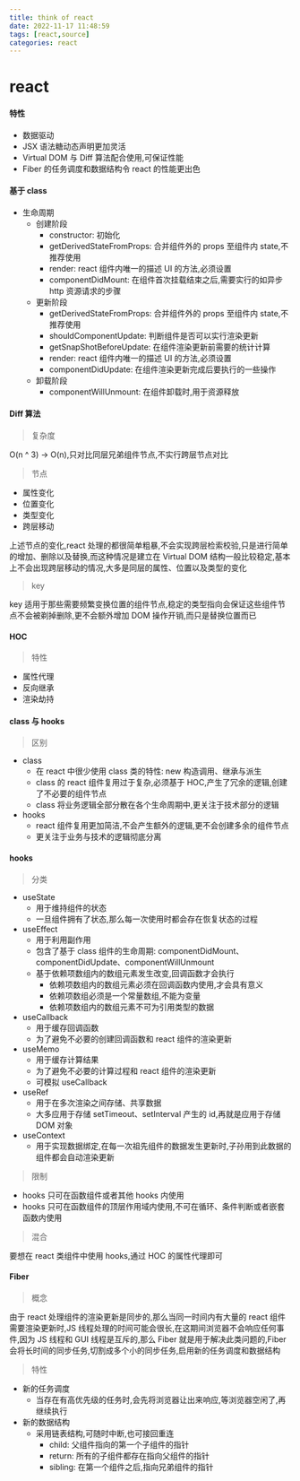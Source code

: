 ```yaml
---
title: think of react
date: 2022-11-17 11:48:59
tags: [react,source]
categories: react
---
```


# react

#### 特性

- 数据驱动
- JSX 语法糖动态声明更加灵活
- Virtual DOM 与 Diff 算法配合使用,可保证性能
- Fiber 的任务调度和数据结构令 react 的性能更出色

#### 基于 class

- 生命周期
  - 创建阶段
    - constructor: 初始化
    - getDerivedStateFromProps: 合并组件外的 props 至组件内 state,不推荐使用
    - render: react 组件内唯一的描述 UI 的方法,必须设置
    - componentDidMount: 在组件首次挂载结束之后,需要实行的如异步 http 资源请求的步骤
  - 更新阶段
    - getDerivedStateFromProps: 合并组件外的 props 至组件内 state,不推荐使用
    - shouldComponentUpdate: 判断组件是否可以实行渲染更新
    - getSnapShotBeforeUpdate: 在组件渲染更新前需要的统计计算
    - render: react 组件内唯一的描述 UI 的方法,必须设置
    - componentDidUpdate: 在组件渲染更新完成后要执行的一些操作
  - 卸载阶段
    - componentWillUnmount: 在组件卸载时,用于资源释放

#### Diff 算法

> 复杂度

  O(n ^ 3) -> O(n),只对比同层兄弟组件节点,不实行跨层节点对比

> 节点

  - 属性变化
  - 位置变化
  - 类型变化
  - 跨层移动

  上述节点的变化,react 处理的都很简单粗暴,不会实现跨层检索校验,只是进行简单的增加、删除以及替换,而这种情况是建立在 Virtual DOM 结构一般比较稳定,基本上不会出现跨层移动的情况,大多是同层的属性、位置以及类型的变化
  
> key

  key 适用于那些需要频繁变换位置的组件节点,稳定的类型指向会保证这些组件节点不会被剃掉删除,更不会额外增加 DOM 操作开销,而只是替换位置而已
  
#### HOC

> 特性
  
  - 属性代理
  - 反向继承
  - 渲染劫持

#### class 与 hooks

> 区别

  - class
    - 在 react 中很少使用 class 类的特性: new 构造调用、继承与派生
    - class 的 react 组件复用过于复杂,必须基于 HOC,产生了冗余的逻辑,创建了不必要的组件节点
    - class 将业务逻辑全部分散在各个生命周期中,更关注于技术部分的逻辑
  - hooks
    - react 组件复用更加简洁,不会产生额外的逻辑,更不会创建多余的组件节点
    - 更关注于业务与技术的逻辑彻底分离

#### hooks

> 分类

  - useState
    - 用于维持组件的状态
    - 一旦组件拥有了状态,那么每一次使用时都会存在恢复状态的过程
  - useEffect
    - 用于利用副作用
    - 包含了基于 class 组件的生命周期: componentDidMount、componentDidUpdate、componentWillUnmount
    - 基于依赖项数组内的数组元素发生改变,回调函数才会执行
      - 依赖项数组内的数组元素必须在回调函数内使用,才会具有意义
      - 依赖项数组必须是一个常量数组,不能为变量
      - 依赖项数组内的数组元素不可为引用类型的数据
  - useCallback
    - 用于缓存回调函数
    - 为了避免不必要的创建回调函数和 react 组件的渲染更新
  - useMemo
    - 用于缓存计算结果
    - 为了避免不必要的计算过程和 react 组件的渲染更新
    - 可模拟 useCallback
  - useRef
    - 用于在多次渲染之间存储、共享数据
    - 大多应用于存储 setTimeout、setInterval 产生的 id,再就是应用于存储 DOM 对象
  - useContext
    - 用于实现数据绑定,在每一次祖先组件的数据发生更新时,子孙用到此数据的组件都会自动渲染更新

> 限制

  - hooks 只可在函数组件或者其他 hooks 内使用
  - hooks 只可在函数组件的顶层作用域内使用,不可在循环、条件判断或者嵌套函数内使用

> 混合

  要想在 react 类组件中使用 hooks,通过 HOC 的属性代理即可
  
#### Fiber

> 概念

  由于 react 处理组件的渲染更新是同步的,那么当同一时间内有大量的 react 组件需要渲染更新时,JS 线程处理的时间可能会很长,在这期间浏览器不会响应任何事件,因为 JS 线程和 GUI 线程是互斥的,那么 Fiber 就是用于解决此类问题的,Fiber 会将长时间的同步任务,切割成多个小的同步任务,启用新的任务调度和数据结构
  
> 特性

  - 新的任务调度
    - 当存在有高优先级的任务时,会先将浏览器让出来响应,等浏览器空闲了,再继续执行
  - 新的数据结构
    - 采用链表结构,可随时中断,也可接回重连
      - child: 父组件指向的第一个子组件的指针
      - return: 所有的子组件都存在指向父组件的指针
      - sibling: 在第一个组件之后,指向兄弟组件的指针